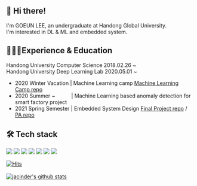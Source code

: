 <!--
**jacinder/jacinder** is a ✨ _special_ ✨ repository because its `README.md` (this file) appears on your GitHub profile.

Here are some ideas to get you started:

- 🔭 I’m currently working on ...
- 🌱 I’m currently learning ...
- 👯 I’m looking to collaborate on ...
- 🤔 I’m looking for help with ...
- 💬 Ask me about ...
- 📫 How to reach me: ...
- 😄 Pronouns: ...
- ⚡ Fun fact: ...
-->

👋 Hi there!
-------------
I'm GOEUN LEE, an undergraduate at Handong Global University.<br>
I'm interested in DL & ML and embedded system.<br>

👩🏻‍💻Experience & Education
-------------
Handong University Computer Science 2018.02.26 ~ <br>
Handong University Deep Learning Lab 2020.05.01 ~ <br>
* 2020 Winter Vacation | Machine Learning camp   <a href = "https://github.com/jacinder/2020_MLcamp">Machine Learning Camp repo</a>
* 2020 Summer ~ &#160;&#160;&#160;&#160;&#160;&#160;&#160;&#160;&#160;&#160;| Machine Learning based anomaly detection for smart factory project <br>
* 2021 Spring Semester | Embedded System Design <a href = "https://github.com/jacinder/DesignSimpleRoadwaySystem_NUCLEOF411RE">Final Project repo</a> / <a href = "https://github.com/jacinder/embedded_PA">PA repo</a> <br>

🛠 Tech stack
-------------
<!-- <img src="?style=flat-square&logo=&logoColor=white"/></a> -->
<img src="https://img.shields.io/badge/-C-orange?logo=C&logoColor=white"/></a>
<img src="https://img.shields.io/badge/Python-3766AB?logo=Python&logoColor=white"/></a>
<img src="https://img.shields.io/badge/-MySQL-blue?logo=MySQL&logoColor=white"/></a>
<img src="https://img.shields.io/badge/-Java-red?logo=Java&logoColor=white"/></a>
<img src="https://img.shields.io/badge/-PyTorch-yellow?logo=PyTorch&logoColor=white"/></a>
<img src="https://img.shields.io/badge/-sklearn-important?logo=scikit-learn&logoColor=white"/></a>
<img src="https://img.shields.io/badge/-ARM-violet"/></a>



[![Hits](https://hits.seeyoufarm.com/api/count/incr/badge.svg?url=https%3A%2F%2Fgithub.com%2Fjacinder&count_bg=%23E77FBB&title_bg=%23335784&icon=&icon_color=%23E7E7E7&title=hits&edge_flat=false)](https://hits.seeyoufarm.com)<br>  
[![jacinder's github stats](https://github-readme-stats.vercel.app/api?username=jacinder)](https://github.com/anuraghazra/github-readme-stats)




